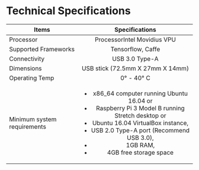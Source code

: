 # Technical Specifications

| Items         | Specifications |
| ------------- |:--------------:|
| Processor     | ProcessorIntel Movidius VPU |
| Supported Frameworks | Tensorflow, Caffe    |
| Connectivity | USB 3.0 Type-A |
| Dimensions | USB stick (72.5mm X 27mm X 14mm)|
| Operating Temp | 0° - 40° C |
| Minimum system requirements | <ul><li>x86_64 computer running Ubuntu 16.04 or </li><li>Raspberry Pi 3 Model B running Stretch desktop or</li><li>Ubuntu 16.04 VirtualBox instance, </li><li>USB 2.0 Type-A port (Recommend USB 3.0),</li><li>1GB RAM,</li><li>4GB free storage space</li></ul> | 